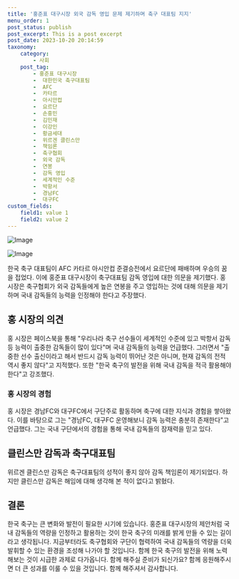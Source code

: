 ```yaml
---
title: '홍준표 대구시장 외국 감독 영입 문제 제기하며 축구 대표팀 지지'
menu_order: 1
post_status: publish
post_excerpt: This is a post excerpt
post_date: 2023-10-20 20:14:59
taxonomy:
    category:
        - 사회
    post_tag:
        - 홍준표 대구시장
        -  대한민국 축구대표팀
        -  AFC
        -  카타르
        -  아시안컵
        -  요르단
        -  손흥민
        -  김민재
        -  이강인
        -  황금세대
        -  위르겐 클린스만
        -  책임론
        -  축구협회
        -  외국 감독
        -  연봉
        -  감독 영입
        -  세계적인 수준
        -  박항서
        -  경남FC
        -  대구FC
custom_fields:
    field1: value 1
    field2: value 2
---
```


![Image](https://imgnews.pstatic.net/image/023/2024/02/07/0003815494_001_20240207100101056.jpg?type=w647)

![Image](https://imgnews.pstatic.net/image/023/2024/02/07/0003815494_002_20240207100102284.JPG?type=w647)


한국 축구 대표팀이 AFC 카타르 아시안컵 준결승전에서 요르단에 패배하며 우승의 꿈을 접었다. 이에 홍준표 대구시장이 축구대표팀 감독 영입에 대한 의문을 제기했다. 홍 시장은 축구협회가 외국 감독들에게 높은 연봉을 주고 영입하는 것에 대해 의문을 제기하며 국내 감독들의 능력을 인정해야 한다고 주장했다. 

## 홍 시장의 의견
홍 시장은 페이스북을 통해 "우리나라 축구 선수들이 세계적인 수준에 있고 박항서 감독 등 능력이 출중한 감독들이 많이 있다"며 국내 감독들의 능력을 언급했다. 그러면서 "출중한 선수 출신이라고 해서 반드시 감독 능력이 뛰어난 것은 아니며, 현재 감독의 전적 역시 좋지 않다"고 지적했다. 또한 "한국 축구의 발전을 위해 국내 감독을 적극 활용해야 한다"고 강조했다. 

### 홍 시장의 경험
홍 시장은 경남FC와 대구FC에서 구단주로 활동하며 축구에 대한 지식과 경험을 쌓아왔다. 이를 바탕으로 그는 "경남FC, 대구FC 운영해보니 감독 능력은 충분히 존재한다"고 언급했다. 그는 국내 구단에서의 경험을 통해 국내 감독들의 잠재력을 믿고 있다.

## 클린스만 감독과 축구대표팀
위르겐 클린스만 감독은 축구대표팀의 성적이 좋지 않아 감독 책임론이 제기되었다. 하지만 클린스만 감독은 해임에 대해 생각해 본 적이 없다고 밝혔다.

## 결론
한국 축구는 큰 변화와 발전이 필요한 시기에 있습니다. 홍준표 대구시장의 제안처럼 국내 감독들의 역량을 인정하고 활용하는 것이 한국 축구의 미래를 밝게 만들 수 있는 길이라고 생각됩니다. 지금부터라도 축구협회와 구단이 협력하여 국내 감독들의 역량을 더욱 발휘할 수 있는 환경을 조성해 나가야 할 것입니다. 함께 한국 축구의 발전을 위해 노력해보는 것이 시급한 과제로 다가옵니다. 함께 해주실 준비가 되신가요? 함께 응원해주시면 더 큰 성과를 이룰 수 있을 것입니다. 함께 해주셔서 감사합니다.
